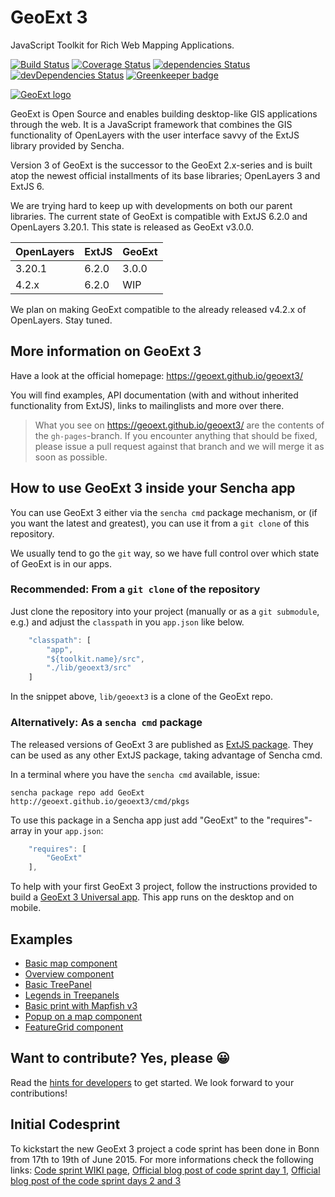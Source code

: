# GeoExt 3

JavaScript Toolkit for Rich Web Mapping Applications.

[![Build Status](https://travis-ci.org/geoext/geoext3.svg?branch=master)](https://travis-ci.org/geoext/geoext3)
[![Coverage Status](https://coveralls.io/repos/geoext/geoext3/badge.svg?branch=master&service=github)](https://coveralls.io/github/geoext/geoext3?branch=master)
[![dependencies Status](https://david-dm.org/geoext/geoext3/status.svg)](https://david-dm.org/geoext/geoext3)
[![devDependencies Status](https://david-dm.org/geoext/geoext3/dev-status.svg)](https://david-dm.org/geoext/geoext3?type=dev)
[![Greenkeeper badge](https://badges.greenkeeper.io/geoext/geoext3.svg)](https://greenkeeper.io/)

[![GeoExt logo](https://geoext.github.io/geoext3/website-resources/img/GeoExt-logo.png)](https://geoext.github.io/geoext3/)

GeoExt is Open Source and enables building desktop-like GIS applications through the web. It is a JavaScript framework that combines the GIS functionality of OpenLayers with the user interface savvy of the ExtJS library provided by Sencha.

Version 3 of GeoExt is the successor to the GeoExt 2.x-series and is built atop the newest official installments of its base libraries; OpenLayers 3 and ExtJS 6.

We are trying hard to keep up with developments on both our parent libraries.
The current state of GeoExt is compatible with ExtJS 6.2.0 and OpenLayers 3.20.1. This state is released as GeoExt v3.0.0.

| OpenLayers | ExtJS | GeoExt |
| ---------- | ----- | ------ |
| 3.20.1     | 6.2.0 | 3.0.0  |
| 4.2.x      | 6.2.0 | WIP    |

We plan on making GeoExt compatible to the already released v4.2.x of OpenLayers. Stay tuned.

## More information on GeoExt 3

Have a look at the official homepage: https://geoext.github.io/geoext3/

You will find examples, API documentation (with and without inherited functionality from ExtJS), links to mailinglists and more over there.

> What you see on https://geoext.github.io/geoext3/ are the contents of the `gh-pages`-branch. If you encounter anything that should be fixed, please issue a pull request against that branch and we will merge it as soon as possible.

## How to use GeoExt 3 inside your Sencha app

You can use GeoExt 3 either via the `sencha cmd` package mechanism, or (if you want the latest and greatest), you can use it from a `git clone` of this repository.

We usually tend to go the `git` way, so we have full control over which state of GeoExt is in our apps.

### Recommended: From a `git clone` of the repository

Just clone the repository into your project (manually or as a `git submodule`, e.g.) and adjust the `classpath` in you `app.json` like below.

```javascript
    "classpath": [
        "app",
        "${toolkit.name}/src",
        "./lib/geoext3/src"
    ]
```

In the snippet above, `lib/geoext3` is a clone of the GeoExt repo.

### Alternatively: As a `sencha cmd` package

The released versions of GeoExt 3 are published as [ExtJS package](http://docs.sencha.com/cmd/6.x/cmd_packages/cmd_packages.html). They can be used as any other ExtJS package, taking advantage of Sencha cmd.

In a terminal where you have the `sencha cmd` available, issue:

```
sencha package repo add GeoExt http://geoext.github.io/geoext3/cmd/pkgs
```

To use this package in a Sencha app just add "GeoExt" to the "requires"-array
in your `app.json`:

```javascript
    "requires": [
        "GeoExt"
    ],
```

To help with your first GeoExt 3 project, follow the instructions provided to build a [GeoExt 3 Universal app](universal-app.md). This app runs on the desktop and on mobile.

## Examples

* [Basic map component](https://rawgit.com/geoext/geoext3/master/examples/component/map.html)
* [Overview component](https://rawgit.com/geoext/geoext3/master/examples/component/overviewMap.html)
* [Basic TreePanel](https://rawgit.com/geoext/geoext3/master/examples/tree/panel.html)
* [Legends in Treepanels](https://rawgit.com/geoext/geoext3/master/examples/tree/tree-legend-simple.html)
* [Basic print with Mapfish v3](http://rawgit.com/geoext/geoext3/master/examples/print/basic-mapfish.html)
* [Popup on a map component](https://rawgit.com/geoext/geoext3/master/examples/popup/gx-popup.html)
* [FeatureGrid component](https://rawgit.com/geoext/geoext3/master/examples/features/grid.html)


## Want to contribute? Yes, please 😀

Read the [hints for developers](development.md) to get started. We look forward
to your contributions!

## Initial Codesprint

To kickstart the new GeoExt 3 project a code sprint has been done in Bonn from 17th to 19th of June 2015. For more informations check the following links:  [Code sprint WIKI page](https://github.com/geoext/geoext3/wiki/GeoExt-3-Codesprint), [Official blog post of code sprint day 1](http://geoext.blogspot.de/2015/06/geoext-is-getting-3.html), [Official blog post of the code sprint days 2 and 3](http://geoext.blogspot.de/2015/06/geoext-3-codesprint-day-2-and-3.html)
